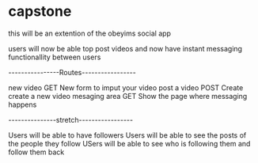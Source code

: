 # capstone
this will be an extention of the obeyims social app

users will now be able top post videos and now have instant messaging functionallity between users


----------------Routes-----------------

new video                GET      New     form to imput your video
post a video             POST     Create     create a new video 
mesaging area            GET      Show    the page where messaging happens

---------------stretch-----------------

Users will be able to have followers
Users will be able to see the posts of the people they follow
USers will be able to see who is following them and follow them back
